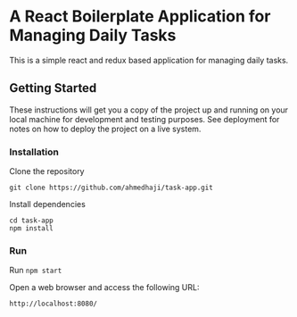 
# A React Boilerplate Application for Managing Daily Tasks

This is a simple react and redux based application for managing daily tasks.


## Getting Started

These instructions will get you a copy of the project up and running on your local machine for development and testing purposes. See deployment for notes on how to deploy the project on a live system.


### Installation


Clone the repository

```
git clone https://github.com/ahmedhaji/task-app.git
```

Install dependencies

```
cd task-app
npm install
```


### Run


Run ```npm start```

Open a web browser and access the following URL:


```
http://localhost:8080/
```
